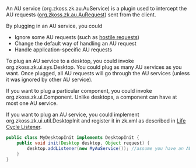 An AU service
(<javadoc type="interface">org.zkoss.zk.au.AuService</javadoc>) is a
plugin used to intercept the AU requests
([org.zkoss.zk.au.AuRequest](https://www.zkoss.org/javadoc/latest/zk/org/zkoss/zk/au/AuRequest.html)) sent from the client.

By plugging in an AU service, you could

- Ignore some AU requests (such as [hostile requests]({{site.baseurl}}/zk_dev_ref/security_tips/block_request_for_inaccessible_widgets))
- Change the default way of handling an AU request
- Handle application-specific AU requests

To plug an AU service to a desktop, you could invoke
<javadoc method="addListener(java.lang.Object)" type="interface">org.zkoss.zk.ui.sys.Desktop</javadoc>.
You could plug as many AU services as you want. Once plugged, all AU
requests will go through the AU services (unless it was ignored by other
AU service).

If you want to plug a particular component, you could invoke
<javadoc method="setAuService(org.zkoss.zk.au.AuService)" type="interface">org.zkoss.zk.ui.Component</javadoc>.
Unlike desktops, a component can have at most one AU service.

If you want to plug an AU service, you could implement
<javadoc type="interface">org.zkoss.zk.ui.util.DesktopInit</javadoc> and
register it in zk.xml as described in [Life Cycle Listener]({{site.baseurl}}/zk_dev_ref/customization/life_cycle_listener).

```java
public class MyDesktopInit implements DesktopInit {
    public void init(Desktop desktop, Object request) {
        desktop.addListener(new MyAuService()); //assume you have an AU service called MyAuService
    }
}
```
